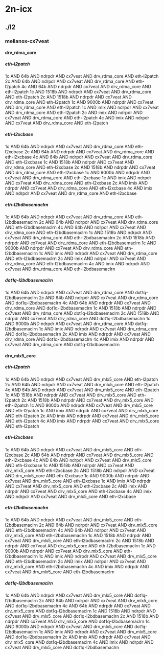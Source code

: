 # 2n-icx
## ./l2
### mellanox-cx7veat
#### drv_rdma_core
##### eth-l2patch
1c AND 64b AND ndrpdr AND cx7veat AND drv_rdma_core AND eth-l2patch
2c AND 64b AND ndrpdr AND cx7veat AND drv_rdma_core AND eth-l2patch
4c AND 64b AND ndrpdr AND cx7veat AND drv_rdma_core AND eth-l2patch
1c AND 1518b AND ndrpdr AND cx7veat AND drv_rdma_core AND eth-l2patch
2c AND 1518b AND ndrpdr AND cx7veat AND drv_rdma_core AND eth-l2patch
1c AND 9000b AND ndrpdr AND cx7veat AND drv_rdma_core AND eth-l2patch
1c AND imix AND ndrpdr AND cx7veat AND drv_rdma_core AND eth-l2patch
2c AND imix AND ndrpdr AND cx7veat AND drv_rdma_core AND eth-l2patch
4c AND imix AND ndrpdr AND cx7veat AND drv_rdma_core AND eth-l2patch
##### eth-l2xcbase
1c AND 64b AND ndrpdr AND cx7veat AND drv_rdma_core AND eth-l2xcbase
2c AND 64b AND ndrpdr AND cx7veat AND drv_rdma_core AND eth-l2xcbase
4c AND 64b AND ndrpdr AND cx7veat AND drv_rdma_core AND eth-l2xcbase
1c AND 1518b AND ndrpdr AND cx7veat AND drv_rdma_core AND eth-l2xcbase
2c AND 1518b AND ndrpdr AND cx7veat AND drv_rdma_core AND eth-l2xcbase
1c AND 9000b AND ndrpdr AND cx7veat AND drv_rdma_core AND eth-l2xcbase
1c AND imix AND ndrpdr AND cx7veat AND drv_rdma_core AND eth-l2xcbase
2c AND imix AND ndrpdr AND cx7veat AND drv_rdma_core AND eth-l2xcbase
4c AND imix AND ndrpdr AND cx7veat AND drv_rdma_core AND eth-l2xcbase
##### eth-l2bdbasemaclrn
1c AND 64b AND ndrpdr AND cx7veat AND drv_rdma_core AND eth-l2bdbasemaclrn
2c AND 64b AND ndrpdr AND cx7veat AND drv_rdma_core AND eth-l2bdbasemaclrn
4c AND 64b AND ndrpdr AND cx7veat AND drv_rdma_core AND eth-l2bdbasemaclrn
1c AND 1518b AND ndrpdr AND cx7veat AND drv_rdma_core AND eth-l2bdbasemaclrn
2c AND 1518b AND ndrpdr AND cx7veat AND drv_rdma_core AND eth-l2bdbasemaclrn
1c AND 9000b AND ndrpdr AND cx7veat AND drv_rdma_core AND eth-l2bdbasemaclrn
1c AND imix AND ndrpdr AND cx7veat AND drv_rdma_core AND eth-l2bdbasemaclrn
2c AND imix AND ndrpdr AND cx7veat AND drv_rdma_core AND eth-l2bdbasemaclrn
4c AND imix AND ndrpdr AND cx7veat AND drv_rdma_core AND eth-l2bdbasemaclrn
##### dot1q-l2bdbasemaclrn
1c AND 64b AND ndrpdr AND cx7veat AND drv_rdma_core AND dot1q-l2bdbasemaclrn
2c AND 64b AND ndrpdr AND cx7veat AND drv_rdma_core AND dot1q-l2bdbasemaclrn
4c AND 64b AND ndrpdr AND cx7veat AND drv_rdma_core AND dot1q-l2bdbasemaclrn
1c AND 1518b AND ndrpdr AND cx7veat AND drv_rdma_core AND dot1q-l2bdbasemaclrn
2c AND 1518b AND ndrpdr AND cx7veat AND drv_rdma_core AND dot1q-l2bdbasemaclrn
1c AND 9000b AND ndrpdr AND cx7veat AND drv_rdma_core AND dot1q-l2bdbasemaclrn
1c AND imix AND ndrpdr AND cx7veat AND drv_rdma_core AND dot1q-l2bdbasemaclrn
2c AND imix AND ndrpdr AND cx7veat AND drv_rdma_core AND dot1q-l2bdbasemaclrn
4c AND imix AND ndrpdr AND cx7veat AND drv_rdma_core AND dot1q-l2bdbasemaclrn
#### drv_mlx5_core
##### eth-l2patch
1c AND 64b AND ndrpdr AND cx7veat AND drv_mlx5_core AND eth-l2patch
2c AND 64b AND ndrpdr AND cx7veat AND drv_mlx5_core AND eth-l2patch
4c AND 64b AND ndrpdr AND cx7veat AND drv_mlx5_core AND eth-l2patch
1c AND 1518b AND ndrpdr AND cx7veat AND drv_mlx5_core AND eth-l2patch
2c AND 1518b AND ndrpdr AND cx7veat AND drv_mlx5_core AND eth-l2patch
1c AND 9000b AND ndrpdr AND cx7veat AND drv_mlx5_core AND eth-l2patch
1c AND imix AND ndrpdr AND cx7veat AND drv_mlx5_core AND eth-l2patch
2c AND imix AND ndrpdr AND cx7veat AND drv_mlx5_core AND eth-l2patch
4c AND imix AND ndrpdr AND cx7veat AND drv_mlx5_core AND eth-l2patch
##### eth-l2xcbase
1c AND 64b AND ndrpdr AND cx7veat AND drv_mlx5_core AND eth-l2xcbase
2c AND 64b AND ndrpdr AND cx7veat AND drv_mlx5_core AND eth-l2xcbase
4c AND 64b AND ndrpdr AND cx7veat AND drv_mlx5_core AND eth-l2xcbase
1c AND 1518b AND ndrpdr AND cx7veat AND drv_mlx5_core AND eth-l2xcbase
2c AND 1518b AND ndrpdr AND cx7veat AND drv_mlx5_core AND eth-l2xcbase
1c AND 9000b AND ndrpdr AND cx7veat AND drv_mlx5_core AND eth-l2xcbase
1c AND imix AND ndrpdr AND cx7veat AND drv_mlx5_core AND eth-l2xcbase
2c AND imix AND ndrpdr AND cx7veat AND drv_mlx5_core AND eth-l2xcbase
4c AND imix AND ndrpdr AND cx7veat AND drv_mlx5_core AND eth-l2xcbase
##### eth-l2bdbasemaclrn
1c AND 64b AND ndrpdr AND cx7veat AND drv_mlx5_core AND eth-l2bdbasemaclrn
2c AND 64b AND ndrpdr AND cx7veat AND drv_mlx5_core AND eth-l2bdbasemaclrn
4c AND 64b AND ndrpdr AND cx7veat AND drv_mlx5_core AND eth-l2bdbasemaclrn
1c AND 1518b AND ndrpdr AND cx7veat AND drv_mlx5_core AND eth-l2bdbasemaclrn
2c AND 1518b AND ndrpdr AND cx7veat AND drv_mlx5_core AND eth-l2bdbasemaclrn
1c AND 9000b AND ndrpdr AND cx7veat AND drv_mlx5_core AND eth-l2bdbasemaclrn
1c AND imix AND ndrpdr AND cx7veat AND drv_mlx5_core AND eth-l2bdbasemaclrn
2c AND imix AND ndrpdr AND cx7veat AND drv_mlx5_core AND eth-l2bdbasemaclrn
4c AND imix AND ndrpdr AND cx7veat AND drv_mlx5_core AND eth-l2bdbasemaclrn
##### dot1q-l2bdbasemaclrn
1c AND 64b AND ndrpdr AND cx7veat AND drv_mlx5_core AND dot1q-l2bdbasemaclrn
2c AND 64b AND ndrpdr AND cx7veat AND drv_mlx5_core AND dot1q-l2bdbasemaclrn
4c AND 64b AND ndrpdr AND cx7veat AND drv_mlx5_core AND dot1q-l2bdbasemaclrn
1c AND 1518b AND ndrpdr AND cx7veat AND drv_mlx5_core AND dot1q-l2bdbasemaclrn
2c AND 1518b AND ndrpdr AND cx7veat AND drv_mlx5_core AND dot1q-l2bdbasemaclrn
1c AND 9000b AND ndrpdr AND cx7veat AND drv_mlx5_core AND dot1q-l2bdbasemaclrn
1c AND imix AND ndrpdr AND cx7veat AND drv_mlx5_core AND dot1q-l2bdbasemaclrn
2c AND imix AND ndrpdr AND cx7veat AND drv_mlx5_core AND dot1q-l2bdbasemaclrn
4c AND imix AND ndrpdr AND cx7veat AND drv_mlx5_core AND dot1q-l2bdbasemaclrn